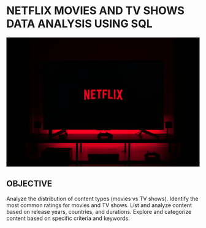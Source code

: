 # NETFLIX MOVIES AND TV SHOWS DATA ANALYSIS USING SQL
 ![NETFLIX LOGO](https://github.com/swetha0460/NETFLIX_SQL_1/blob/main/NETFLIX.IMAGE.jpeg)
## OBJECTIVE
Analyze the distribution of content types (movies vs TV shows).
Identify the most common ratings for movies and TV shows.
List and analyze content based on release years, countries, and durations.
Explore and categorize content based on specific criteria and keywords.
